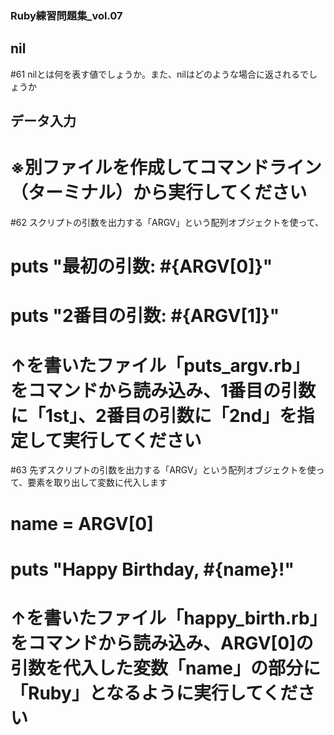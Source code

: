 ### Ruby練習問題集_vol.07

## nil 

#61 nilとは何を表す値でしょうか。また、nilはどのような場合に返されるでしょうか

## データ入力
# ※別ファイルを作成してコマンドライン（ターミナル）から実行してください

#62 スクリプトの引数を出力する「ARGV」という配列オブジェクトを使って、
# puts "最初の引数: #{ARGV[0]}"
# puts "2番目の引数: #{ARGV[1]}"
# ↑を書いたファイル「puts_argv.rb」をコマンドから読み込み、1番目の引数に「1st」、2番目の引数に「2nd」を指定して実行してください

#63 先ずスクリプトの引数を出力する「ARGV」という配列オブジェクトを使って、要素を取り出して変数に代入します
# name = ARGV[0]
# puts "Happy Birthday, #{name}!"
# ↑を書いたファイル「happy_birth.rb」をコマンドから読み込み、ARGV[0]の引数を代入した変数「name」の部分に「Ruby」となるように実行してください